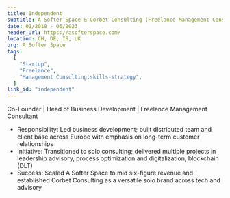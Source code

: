 ```yaml
---
title: Independent
subtitle: A Softer Space & Corbet Consulting (Freelance Management Consulting)
date: 01/2018 - 06/2023
header_url: https://asofterspace.com/
location: CH, DE, IS, UK
org: A Softer Space
tags:
  [
    "Startup",
    "Freelance",
	"Management Consulting:skills-strategy",
  ]
link_id: "independent"
---
```

Co-Founder | Head of Business Development | Freelance Management Consultant 
- Responsibility: Led business development; built distributed team and client base across Europe with emphasis on long-term customer relationships
- Initiative: Transitioned to solo consulting; delivered multiple projects in leadership advisory, process optimization and digitalization, blockchain (DLT)
- Success: Scaled A Softer Space to mid six-figure revenue and established Corbet Consulting as a versatile solo brand across tech and advisory

